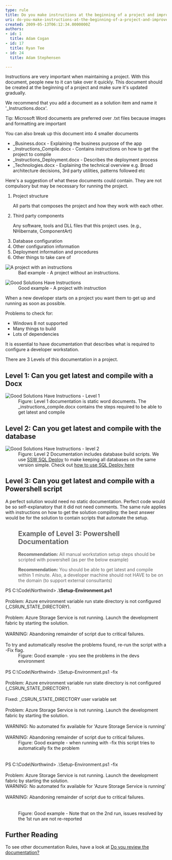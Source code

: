 ```yaml
---
type: rule
title: Do you make instructions at the beginning of a project and improve them gradually?
uri: do-you-make-instructions-at-the-beginning-of-a-project-and-improve-them-gradually
created: 2009-05-13T06:12:34.0000000Z
authors:
- id: 1
  title: Adam Cogan
- id: 17
  title: Ryan Tee
- id: 24
  title: Adam Stephensen

---
```




<span class='intro'> Instructions are&#160;very important when maintaining a project. With this document, people new to it can take over it quickly. This document should be created at the beginning of a project and make sure it's updated gradually. ​​<br> </span>

<p>We recommend that you add a document as a solution item and name it '_Instructions.docx'. <br></p><p class="ssw15-rteElement-Reference">Tip&#58; Microsoft Word documents are preferred over .txt files because images and formatting are important<br></p><p>You can also break up this document into 4 smaller documents</p><ul><li>_Business.docx - Explaining the business purpose of the app</li><li>_Instructions_Compile.docx - Contains instructions on how to get the project to compile</li><li>_Instructions_Deployment.docx - Describes the deployment process</li><li>_Technologies.docx - Explaining the technical overview e.g. Broad architecture decisions, 3rd party utilities, patterns followed etc</li></ul><p>Here's a suggestion of what these documents could contain. They are not compulsory but may be necessary for running the project.</p><ol><li>Project structure<p>All parts that composes the project and how they work with each other.</p></li><li>Third party components<p>Any software, tools and DLL files that this project uses. (e.g., NHibernate, ComponentArt)</p></li><li>Database configuration</li><li>Other configuration information</li><li>Deployment information and&#160;procedures <br></li><li>Other things to take care of</li></ol><dl class="badImage"><dt> <img src="/PublishingImages/BadNetProject.JPG" alt="A project with an instructions" /> </dt><dd>Bad example - A project without an instructions. </dd></dl><dl class="goodImage"><dt> <img alt="Good Solutions Have Instructions" src="/PublishingImages/ProjectDocumentation.jpg" /> </dt><dd>Good example - A project with instruction </dd></dl><p>When a new developer starts on a project you want them to get up and running as soon as possible.</p><p>Problems to check for&#58;</p><ul><li>Windows 8 not supported</li><li>Many things to build</li><li>Lots of dependencies</li></ul><p>It is essential to have documentation that describes what is required to configure a developer workstation.</p><p>There are 3 Levels of this documentation in a project.</p><h2>Level 1&#58; Can you get latest and compile with a Docx</h2><dl class="image"><dt> <img alt="Good Solutions Have Instructions - Level 1" src="/PublishingImages/instructions-level1.jpg" /> </dt><dd>Figure&#58; Level 1 documentation is static word documents. The _instructions_compile.docx contains the steps required to be able to get latest and compile</dd></dl><h2>Level 2&#58; Can you get latest and compile with the database</h2><dl class="image"><dt> <img alt="Good Solutions Have Instructions - level 2" src="/PublishingImages/instructions-level2.jpg" /> </dt><dd>Figure&#58; Level 2 Documentation includes database build scripts. We use <a target="_blank" href="http&#58;//sqldeploy.com/">SSW SQL Deploy</a>&#160;to make keeping all databases on the same version simple. Check out <a target="_blank" href="http&#58;//tv.ssw.com/969/adam-stephensen-sql-deploy-demo">how to use SQL Deploy here </a></dd></dl><h2>Level 3&#58; Can you get latest and compile with a Powershell script</h2><p>A perfect solution would need no static documentation. Perfect code would be so self-explanatory that it did not need comments. The same rule applies with instructions on how to get the solution compiling&#58; the best answer would be for the solution to contain scripts that automate&#160;the setup.</p><blockquote style="margin&#58;0px 0px 0px 40px;border&#58;none;padding&#58;0px;"><h2>​​Example of Level 3&#58; Powershell Documentation</h2></blockquote><blockquote style="margin&#58;0px 0px 0px 40px;border&#58;none;padding&#58;0px;"><p><strong>Recommendation&#58;</strong> All manual workstation setup steps should be scripted with powershell (as per the below example)</p><p><strong>Recommendation&#58;</strong> You should be able to get latest and compile within 1 minute. Also, a developer machine should not HAVE to be on the domain (to support external consultants)<br></p></blockquote><div class="ssw-rteStyle-GreyBox">PS C&#58;\Code\Northwind&gt;<strong> .\Setup-Environment.ps1</strong><br><br>Problem&#58; Azure environment variable run state directory is not configured (_CSRUN_STATE_DIRECTORY).<br>&#160;<br>Problem&#58; Azure Storage Service is not running. Launch the development fabric by starting the solution.<br>&#160;<br>WARNING&#58; Abandoning remainder of script due to critical failures.<br>&#160;<br>To try and automatically resolve the problems found, re-run the script with a -Fix flag.<br></div>
<dd class="ssw15-rteElement-FigureGood">Figure&#58; Good example - you see the problems in the devs environment<br></dd>
<div class="ssw-rteStyle-GreyBox"> 
   <br>PS C&#58;\Code\Northwind&gt; .\Setup-Environment.ps1 -fix<br><br>Problem&#58; Azure environment variable run state directory is not configured (_CSRUN_STATE_DIRECTORY).<br><br>Fixed&#58; _CSRUN_STATE_DIRECTORY user variable set<br>&#160;<br>Problem&#58; Azure Storage Service is not running. Launch the development fabric by starting the solution.<br><br>WARNING&#58; No automated fix available for 'Azure Storage Service is running'<br>&#160;<br>WARNING&#58; Abandoning remainder of script due to critical failures.<br></div>
<dd class="ssw15-rteElement-FigureGood">Figure&#58; Good example - when running with -fix this script&#160;tries to automatically fix the problem <br></dd>
<div class="ssw-rteStyle-GreyBox"> 
   <br> 
   <br>PS C&#58;\Code\Northwind&gt; .\Setup-Environment.ps1 -fix<br><br>Problem&#58; Azure Storage Service is not running. Launch the development fabric by starting the solution.<br>WARNING&#58; No automated fix available for 'Azure Storage Service is running'<br><br>WARNING&#58; Abandoning remainder of script due to critical failures.<br><br><br></div>
<dd class="ssw15-rteElement-FigureGood">Figure&#58; Good example -&#160;​Note that on the 2nd run, issues resolved by the 1st run are not re-reported <br></dd>
<h2>Further Reading</h2><p>To see other documentation Rules, have a look at <a href="/_layouts/15/FIXUPREDIRECT.ASPX?WebId=3dfc0e07-e23a-4cbb-aac2-e778b71166a2&amp;TermSetId=07da3ddf-0924-4cd2-a6d4-a4809ae20160&amp;TermId=951ffbf9-4066-42f3-a9b7-e0d8603e728b">Do you review the documentation? </a></p>


